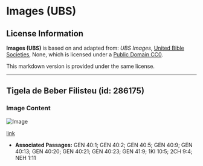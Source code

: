 # Images (UBS)

## License Information

**Images (UBS)** is based on and adapted from: _UBS Images_, [United Bible Societies](https://unitedbiblesocieties.org/), None, which is licensed under a [Public Domain CC0](https://creativecommons.org/public-domain/cc0/).

This markdown version is provided under the same license.



--------------------------------

## Tigela de Beber Filisteu (id: 286175)

### Image Content

![Image](https://cdn.aquifer.bible/aquifer-content/resources/Media/WEB-0497_drinking_bowl_philistine.jpg)

[link](https://cdn.aquifer.bible/aquifer-content/resources/Media/WEB-0497_drinking_bowl_philistine.jpg)

* **Associated Passages:** GEN 40:1; GEN 40:2; GEN 40:5; GEN 40:9; GEN 40:13; GEN 40:20; GEN 40:21; GEN 40:23; GEN 41:9; 1KI 10:5; 2CH 9:4; NEH 1:11


